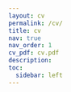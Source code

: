 ```yaml
---
layout: cv
permalink: /cv/
title: cv
nav: true
nav_order: 1
cv_pdf: cv.pdf
description:
toc:
  sidebar: left
---
```

